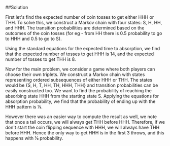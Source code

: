 ##Solution

First let's find the expected number of coin tosses to get either 
HHH or 
THH. To solve this, we construct a Markov chain with four states: 
S, 
H, 
HH, and 
HHH. The transition probabilities are determined based on the outcomes of the coin tosses (for eg - from 
HH there is 
0.5 probability to go to 
HHH and 
0.5 to go to 
S).

Using the standard equations for the expected time to absorption, we find that the expected number of tosses to get 
HHH is 
14, and the expected number of tosses to get 
THH is 
8.

Now for the main problem, we consider a game where both players can choose their own triplets. We construct a Markov chain with states representing ordered subsequences of either 
HHH or 
THH. The states would be 
{S, H, T, HH, TH, HHH, THH} and transition probabilities can be easily constructed too. We want to find the probability of reaching the absorbing state 
HHH from the starting state 
S. Applying the equations for absorption probability, we find that the probability of ending up with the 
HHH pattern is 
1⁄8.

However there was an easier way to compute the result as well, we note that once a tail occurs, we will always get 
THH before 
HHH. Therefore, if we don't start the coin flipping sequence with 
HHH, we will always have 
THH before 
HHH. Hence the only way to get 
HHH is in the first 
3 throws, and this happens with 
1⁄8 probability.
